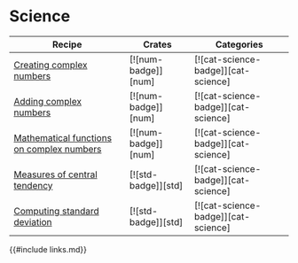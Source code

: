 # Science

| Recipe | Crates | Categories |
|--------|--------|------------|
| [Creating complex numbers][ex-creating-complex-numbers] | [![num-badge]][num] | [![cat-science-badge]][cat-science] |
| [Adding complex numbers][ex-adding-complex-numbers] | [![num-badge]][num] | [![cat-science-badge]][cat-science] |
| [Mathematical functions on complex numbers][ex-mathematical-functions] | [![num-badge]][num] | [![cat-science-badge]][cat-science] |
| [Measures of central tendency][ex-central-tendency] | [![std-badge]][std] | [![cat-science-badge]][cat-science] |
| [Computing standard deviation][ex-standard-deviation] | [![std-badge]][std] | [![cat-science-badge]][cat-science] |

[ex-creating-complex-numbers]: science/mathematics/complex-numbers.html#creating-complex-numbers
[ex-adding-complex-numbers]: science/mathematics/complex-numbers.html#adding-complex-numbers
[ex-mathematical-functions]: science/mathematics/complex-numbers.html#mathematical-functions
[ex-central-tendency]: science/mathematics/statistics/central-tendency.html
[ex-standard-deviation]: science/mathematics/statistics/standard-deviation.html

{{#include links.md}}
